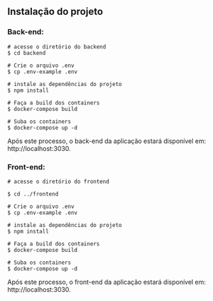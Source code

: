 ## Instalação do projeto 
### Back-end:

```
# acesse o diretório do backend
$ cd backend

# Crie o arquivo .env
$ cp .env-example .env

# instale as dependências do projeto
$ npm install

# Faça a build dos containers
$ docker-compose build

# Suba os containers
$ docker-compose up -d

```
Após este processo, o back-end da aplicação estará disponível em: http://localhost:3030.

### Front-end:
```
# acesse o diretório do frontend

$ cd ../frontend

# Crie o arquivo .env
$ cp .env-example .env

# instale as dependências do projeto
$ npm install

# Faça a build dos containers
$ docker-compose build

# Suba os containers
$ docker-compose up -d

```
Após este processo, o front-end da aplicação estará disponível em: http://localhost:3030.
